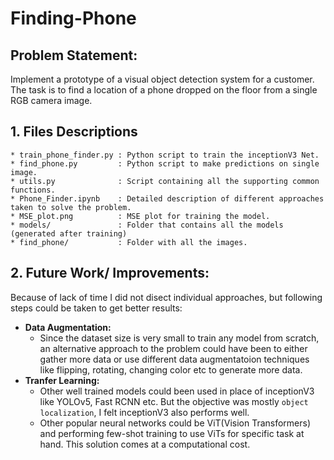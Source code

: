 # Finding-Phone

## Problem Statement:
Implement a prototype of a visual object detection system for a customer. The task is to find a location of a phone dropped on the floor from a single RGB camera image.

## 1. Files Descriptions
    * train_phone_finder.py : Python script to train the inceptionV3 Net.
    * find_phone.py         : Python script to make predictions on single image.
    * utils.py              : Script containing all the supporting common functions.
    * Phone_Finder.ipynb    : Detailed description of different approaches taken to solve the problem.
    * MSE_plot.png          : MSE plot for training the model.
    * models/               : Folder that contains all the models (generated after training)
    * find_phone/           : Folder with all the images.

## 2. Future Work/ Improvements:
Because of lack of time I did not disect individual approaches, but following steps could be taken to get better results:
* **Data Augmentation:**
    * Since the dataset size is very small to train any model from scratch, an alternative approach to the problem could have been to either gather more data or use different data augmentatoion techniques like flipping, rotating, changing color etc to generate more data.
* **Tranfer Learning:**
    * Other well trained models could been used in place of inceptionV3 like YOLOv5, Fast RCNN etc. But the objective was mostly `object localization`, I felt inceptionV3 also performs well.
    * Other popular neural networks could be ViT(Vision Transformers) and performing few-shot training to use ViTs for specific task at hand. This solution comes at a computational cost.

